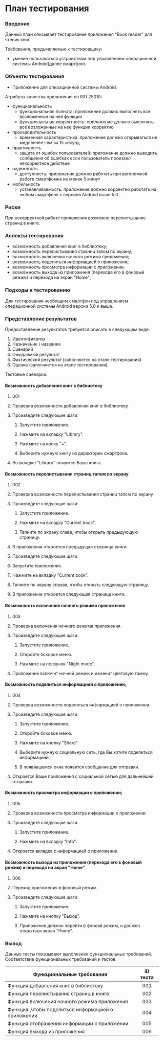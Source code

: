 # План тестирования

### Введение

Данный план описывает тестирование приложения "Book reader" для чтения книг.

Требования, предъявляемые к тестировщику:

* умение пользоваться устройством под управлением операционной системы Android(далее смартфон).

### Объекты тестирования

* Приложение для операционной системы Android.

Атрибуты качества приложения по ISO 25010:

* функциональность
  * функциональная полнота: приложение должно выполнять все возложенные на нее функции
  * функциональная корректность: приложение должно выполнять все возложенные на нее функции корректно
* производительность
  * временная характеристика: приложение должно открываться не медленнее чем за 15 секунд
* практичность
  * защита от ошибок пользователей: приложение должно выводить сообщения об ошибках если пользователь произвел некорректное действие
* надежность
  * доступность: приложение должно работать при автономной работе смартфомна не менее 5 минут
* мобильность
  * устанавливаемость: приложение должно корректно работать на любом смартфоне с версией Android выше 5.0 .

### Риски

При некорректной работе приложения возможно перелистывание страниц в книге.

### Аспекты тестирования

* возможность добавления книг в библиотеку;
* возможность перелистывания страниц тапом по экрану;
* возможность включения ночного режима приложения;
* возможность поделиться информацией о приложении;
* возможность просмотра информации о приложении;
* возможность выхода из приложения (перехода его в фоновый режим) и перехода на экран "Home";

### Подходы к тестированию

Для тестирования необходим смартфон под управлением операционной системы Android версии 5.0 и выше.

### Представление результатов

Предоставление результатов требуется описать в следующем виде:

1. Идентификатор
2. Назначение / название
3. Сценарий
4. Ожидаемый результат
5. Фактический результат (заполняется на этапе тестирования)
6. Оценка (заполняется на этапе тестирования)

Тестовые сценарии:

#### Возможность добавления книг в библиотеку

1. 001

2. Проверка возможности добавления книг в библиотеку

3. Произведите следующие шаги:

   1. Запустите приложение.

   2. Нажмите на вкладку "Library".

   3. Нажмите на копку "+".

   4. Выберите нужную книгу из директории смартфона.

4. Во вкладке "Library" появится Ваша книга.

#### Возможность перелистывания страниц тапом по экрану

1. 002
2. Проверка возможности перелистывания страниц тапом по экрану
3. Произведите следующие шаги:

   1. Запустите приложение.

   2. Нажмите на вкладку "Current book".

   3. Тапните по экрану слева, чтобы открыть предыдующую страницу.

4. В приложении откроется предыдущая страница книги.
5.  Произведите следующие шаги:

   1. Запустите приложение.

   2. Нажмите на вкладку "Current book".

   3. Тапните по экрану справа, чтобы открыть следующую страницу.
6. В приложении откроется следующая страница книги.  

####  Возможность включения ночного режима приложения

1. 003
2. Проверка включения ночного режима приложения.
3. Произведите следующие шаги:

   1. Запустите приложение.

   2. Откройте боковое меню.

   3. Нажмите на ползунок "Night mode".

4. Приложение включит ночной режим и изменит цветовую гамму.

#### Возможность поделиться информацией о приложении;

1. 004
2. Проверка возможности поделиться информацией о приложении.
3. Произведите следующие шаги:

   1. Запустите приложение.

   2. Откройте боковое меню.

   3. Нажмите на кнопку "Share".

   4. Выберите нужную социальную сеть, где Вы хотите поделиться информацией.

   5. В появившемся окне появится сообщение для отправки.

4. Откроется Ваше приложения с социальной сетью для дальнейшей отправки.

#### Возможность просмотра информации о приложении;

1. 005
2. Проверка возможности просмотра информации о приложении.
3. Произведите следующие шаги:

   1. Запустите приложение.

   2. Нажмите на вкладку "Info".

4. Откроется вкладка с информацией о приложении.

#### Возможность выхода из приложения (перехода его в фоновый режим) и перехода на экран "Home"

1. 006
2. Переход приложения в фоновый режим.
3. Произведите следующие шаги:

   1. Запустите приложение.

   2. Нажмите на кнопку "Выход".

   4. Приложение должно перейти в фоновй режим, и должен открыться экран "Home".

### Вывод

Данные тесты показывают выполнение функциональных требований. Соответствие функциональных требований и тестов:

| Функциональные требования                | ID теста |
| ---------------------------------------- | :------: |
| Функция добавления книг в библиотеку |    001    |
| Функция перелистывания страниц в книге |    002    |
| Функция включения ночного режима приложения |    003    |
| Функция ,чтобы поделиться информацией о приложении |   004    |
| Функция отображения информации о приложении |    005    |
| Функция выхода из приложения |    006    |
